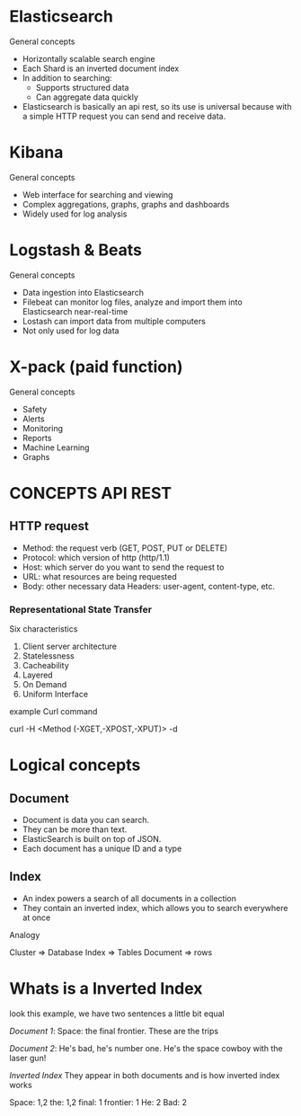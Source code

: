 # Elasticsearch
General concepts

* Horizontally scalable search engine
* Each Shard is an inverted document index
* In addition to searching:
   * Supports structured data
   * Can aggregate data quickly
* Elasticsearch is basically an api rest, so its use is universal because with a simple HTTP request you can send and receive data.


# Kibana
General concepts

* Web interface for searching and viewing
* Complex aggregations, graphs, graphs and dashboards
* Widely used for log analysis

# Logstash & Beats
General concepts

* Data ingestion into Elasticsearch
* Filebeat can monitor log files, analyze and import them into Elasticsearch near-real-time
* Lostash can import data from multiple computers
* Not only used for log data

# X-pack (paid function)
General concepts

* Safety
* Alerts
* Monitoring
* Reports
* Machine Learning
* Graphs


# CONCEPTS API REST

## HTTP request
* Method: the request verb (GET, POST, PUT or DELETE)
* Protocol: which version of http (http/1.1)
* Host: which server do you want to send the request to
* URL: what resources are being requested
* Body: other necessary data
Headers: user-agent, content-type, etc.

### Representational State Transfer

Six characteristics
1. Client server architecture
2. Statelessness
3. Cacheability
4. Layered
5. On Demand
6. Uniform Interface

example Curl command

curl -H <Headers> <URL> <Method (-XGET,-XPOST,-XPUT)> -d <Body>


# Logical concepts

## Document

* Document is data you can search.
* They can be more than text.
* ElasticSearch is built on top of JSON.
* Each document has a unique ID and a type

## Index

* An index powers a search of all documents in a collection
* They contain an inverted index, which allows you to search everywhere at once

Analogy

Cluster => Database
Index => Tables
Document => rows

# Whats is a **Inverted Index**

look this example, we have two sentences a little bit equal

*Document 1*: Space: the final frontier. These are the trips

*Document 2*: He's bad, he's number one. He's the space cowboy with the laser gun!

*Inverted Index*
They appear in both documents and is how inverted index works

Space: 1,2
the: 1,2
final: 1
frontier: 1
He: 2
Bad: 2


